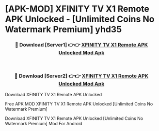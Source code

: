 # [APK-MOD] XFINITY TV X1 Remote APK Unlocked - [Unlimited Coins No Watermark Premium] yhd35



<div align="center">
<h3>🔴 Download [Server1] 👉👉 <a href="https://momento.my/?title=XFINITY_TV_X1_Remote_APK_Unlocked">XFINITY TV X1 Remote APK Unlocked Mod Apk</a></h3><br>

<h3>🔴 Download [Server2] 👉👉 <a href="https://momento.my/?title=XFINITY_TV_X1_Remote_APK_Unlocked">XFINITY TV X1 Remote APK Unlocked Mod Apk</a></h3>
</div>



Download XFINITY TV X1 Remote APK Unlocked 

Free APK MOD XFINITY TV X1 Remote APK Unlocked [Unlimited Coins No Watermark Premium]

Download XFINITY TV X1 Remote APK Unlocked [Unlimited Coins No Watermark Premium] Mod For Android
